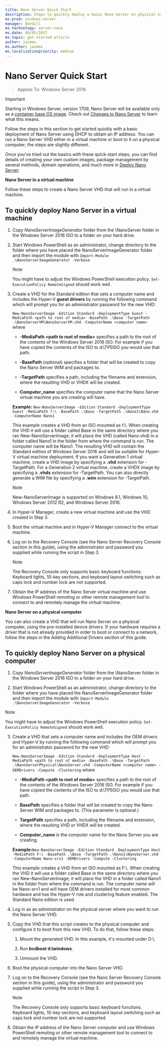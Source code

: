 ```yaml
---
title: Nano Server Quick Start
description: Steps to quickly deploy a basic Nano Server on physical or virtual machines
ms.prod: windows-server
manager: DonGill
ms.technology: server-nano
ms.date: 09/05/2017
ms.topic: get-started-article
author: jaimeo
ms.author: jaimeo
ms.localizationpriority: medium
---
```

# Nano Server Quick Start

>Applies To: Windows Server 2016

> [!IMPORTANT]
> Starting in Windows Server, version 1709, Nano Server will be available only as a [container base OS image](/virtualization/windowscontainers/quick-start/using-insider-container-images#install-base-container-image). Check out [Changes to Nano Server](nano-in-semi-annual-channel.md) to learn what this means. 

Follow the steps in this section to get started quickly with a basic deployment of Nano Server using DHCP to obtain an IP address. You can run a Nano Server VHD either in a virtual machine or boot to it on a physical computer; the steps are slightly different.

Once you've tried out the basics with these quick-start steps, you can find details of creating your own custom images, package management by several methods, domain operations, and much more in [Deploy Nano Server](Deploy-Nano-Server.md).
  
**Nano Server in a virtual machine**  
  
Follow these steps to create a Nano Server VHD that will run in a virtual machine.  
  
## To quickly deploy Nano Server in a virtual machine  
  
1. Copy *NanoServerImageGenerator* folder from the \NanoServer folder in the Windows Server 2016 ISO to a folder on your hard drive.  
  
2. Start Windows PowerShell as an administrator, change directory to the folder where you have placed the NanoServerImageGenerator folder and then import the module with `Import-Module .\NanoServerImageGenerator -Verbose`  
   >[!NOTE]  
   >You might have to adjust the Windows PowerShell execution policy. `Set-ExecutionPolicy RemoteSigned` should work well.  
  
3. Create a VHD for the Standard edition that sets a computer name and includes the Hyper-V **guest drivers** by running the following command which will prompt you for an administrator password for the new VHD:  
  
   `New-NanoServerImage -Edition Standard -DeploymentType Guest -MediaPath <path to root of media> -BasePath .\Base -TargetPath .\NanoServerVM\NanoServerVM.vhd -ComputerName <computer name>` where  
  
   -   **-MediaPath <path to root of media\>** specifies a path to the root of the contents of the Windows Server 2016 ISO. For example if you have copied the contents of the ISO to d:\TP5ISO you would use that path.  
  
   -   **-BasePath** (optional) specifies a folder that will be created to copy the Nano Server WIM and packages to.  
  
   -   **-TargetPath** specifies a path, including the filename and extension, where the resulting VHD or VHDX will be created.  
  
   -   **Computer_name** specifies the computer name that the Nano Server virtual machine you are creating will have.  
  
   **Example:** `New-NanoServerImage -Edition Standard -DeploymentType Guest -MediaPath f:\ -BasePath .\Base -TargetPath .\Nano1\Nano.vhd -ComputerName Nano1`  
  
   This example creates a VHD from an ISO mounted as f:\\. When creating the VHD it will use a folder called Base in the same directory where you ran New-NanoServerImage; it will place the VHD (called Nano.vhd) in a folder called Nano1 in the folder from where the command is run. The computer name will be Nano1. The resulting VHD will contain the Standard edition of Windows Server 2016 and will be suitable for Hyper-V virtual machine deployment. If you want a Generation 1 virtual machine, create a VHD image by specifying a  **.vhd** extension for -TargetPath. For a Generation 2 virtual machine, create a VHDX image by specifying a  **.vhdx** extension for -TargetPath. You can also directly generate a WIM file by specifying a **.wim** extension for -TargetPath.  
  
   > [!NOTE]  
   > New-NanoServerImage is supported on Windows 8.1, Windows 10, Windows Server 2012 R2, and Windows Server 2016.  
  
4. In Hyper-V Manager, create a new virtual machine and use the VHD created in Step 3.  
  
5. Boot the virtual machine and in Hyper-V Manager connect to the virtual machine.  
  
6. Log on to the Recovery Console (see the Nano Server Recovery Console section in this guide), using the administrator and password you supplied while running the script in Step 3.  
   > [!NOTE]  
   > The Recovery Console only supports basic keyboard functions. Keyboard lights, 10-key sections, and keyboard layout switching such as caps lock and number lock are not supported.
  
7. Obtain the IP address of the Nano Server virtual machine and use Windows PowerShell remoting or other remote management tool to connect to and remotely manage the virtual machine.  
  
**Nano Server on a physical computer**  
  
You can also create a VHD that will run Nano Server on a physical computer, using the pre-installed device drivers. If your hardware requires a driver that is not already provided in order to boot or connect to a network, follow the steps in the Adding Additional Drivers section of this guide.  
  
## To quickly deploy Nano Server on a physical computer  
  
1.  Copy *NanoServerImageGenerator* folder from the \NanoServer folder in the Windows Server 2016 ISO to a folder on your hard drive.  
  
2.  Start Windows PowerShell as an administrator, change directory to the folder where you have placed the NanoServerImageGenerator folder and then import the module with `Import-Module .\NanoServerImageGenerator -Verbose`  
  
>[!NOTE]  
>You might have to adjust the Windows PowerShell execution policy. `Set-ExecutionPolicy RemoteSigned` should work well.  
  
3. Create a VHD that sets a computer name and includes the OEM drivers and Hyper-V by running the following command which will prompt you for an administrator password for the new VHD:  
  
   `New-NanoServerImage -Edition Standard -DeploymentType Host -MediaPath <path to root of media> -BasePath .\Base -TargetPath .\NanoServerPhysical\NanoServer.vhd -ComputerName <computer name> -OEMDrivers -Compute -Clustering` where  
  
   -   **-MediaPath <path to root of media\>** specifies a path to the root of the contents of the Windows Server 2016 ISO. For example if you have copied the contents of the ISO to d:\TP5ISO you would use that path.  
  
   -   **BasePath** specifies a folder that will be created to copy the Nano Server WIM and packages to. (This parameter is optional.)  
  
   -   **TargetPath** specifies a path, including the filename and extension, where the resulting VHD or VHDX will be created.  
  
   -   **Computer_name** is the computer name for the Nano Server you are creating.  
  
   **Example:**`New-NanoServerImage -Edition Standard -DeploymentType Host -MediaPath F:\ -BasePath .\Base -TargetPath .\Nano1\NanoServer.vhd -ComputerName Nano-srv1 -OEMDrivers -Compute -Clustering`  
  
   This example creates a VHD from an ISO mounted as F:\\. When creating the VHD it will use a folder called Base in the same directory where you ran New-NanoServerImage; it will place the VHD in a folder called Nano1 in the folder from where the command is run. The computer name will be Nano-srv1 and will have OEM drivers installed for most common hardware and has the Hyper-V role and clustering feature enabled. The Standard Nano edition is used.  
  
4. Log in as an administrator on the physical server where you want to run the Nano Server VHD.  
  
5. Copy the VHD that this script creates to the physical computer and configure it to boot from this new VHD. To do that, follow these steps:  
  
   1.  Mount the generated VHD. In this example, it's mounted under D:\\.  
  
   2.  Run **bcdboot d:\windows**.  
  
   3.  Unmount the VHD.  
  
6. Boot the physical computer into the Nano Server VHD.  
  
7. Log on to the Recovery Console (see the Nano Server Recovery Console section in this guide), using the administrator and password you supplied while running the script in Step 3.
   > [!NOTE]  
   > The Recovery Console only supports basic keyboard functions. Keyboard lights, 10-key sections, and keyboard layout switching such as caps lock and number lock are not supported. 
  
8. Obtain the IP address of the Nano Server computer and use Windows PowerShell remoting or other remote management tool to connect to and remotely manage the virtual machine.  
